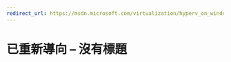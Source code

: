 ```yaml
---
redirect_url: https://msdn.microsoft.com/virtualization/hyperv_on_windows/windows_welcome
---
```


# 已重新導向 – 沒有標題




<!--HONumber=May16_HO1-->


